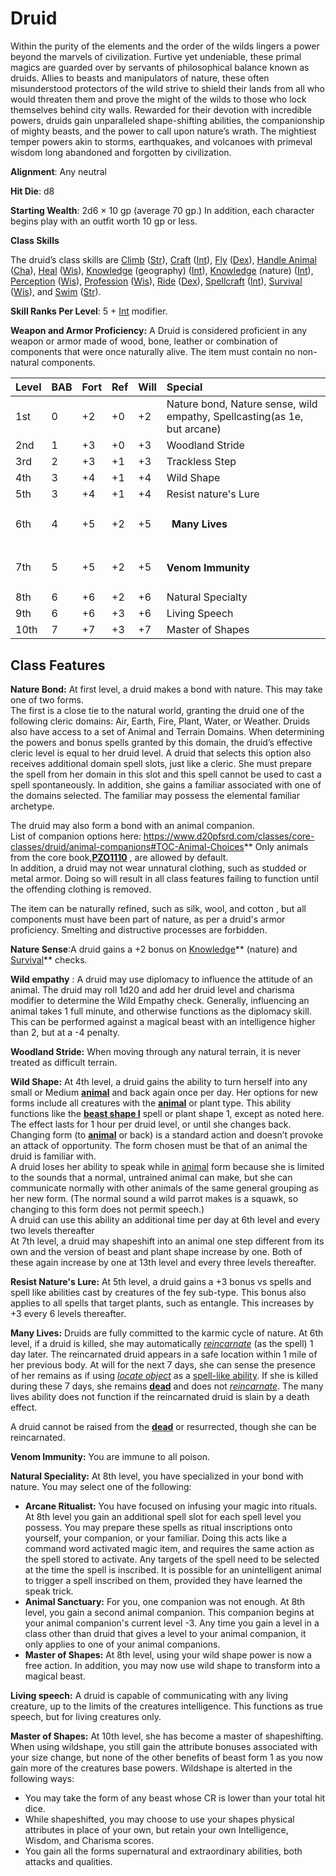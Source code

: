 # Druid

Within the purity of the elements and the order of the wilds lingers a power beyond the marvels of civilization. Furtive yet undeniable, these primal magics are guarded over by servants of philosophical balance known as druids. Allies to beasts and manipulators of nature, these often misunderstood protectors of the wild strive to shield their lands from all who would threaten them and prove the might of the wilds to those who lock themselves behind city walls. Rewarded for their devotion with incredible powers, druids gain unparalleled shape-shifting abilities, the companionship of mighty beasts, and the power to call upon nature’s wrath. The mightiest temper powers akin to storms, earthquakes, and volcanoes with primeval wisdom long abandoned and forgotten by civilization.

**Alignment**: Any neutral

**Hit Die**: d8

**Starting Wealth**: 2d6 × 10 gp (average 70 gp.) In addition, each character begins play with an outfit worth 10 gp or less.

**Class Skills**

The druid’s class skills are [Climb](https://www.d20pfsrd.com/skills/climb) ([Str](https://www.d20pfsrd.com/basics-ability-scores/ability-scores#TOC-Strength-Str-)), [Craft](https://www.d20pfsrd.com/skills/craft) ([Int](https://www.d20pfsrd.com/basics-ability-scores/ability-scores#TOC-Intelligence-Int-)), [Fly](https://www.d20pfsrd.com/skills/fly) ([Dex](https://www.d20pfsrd.com/basics-ability-scores/ability-scores#TOC-Dexterity-Dex-)), [Handle Animal](https://www.d20pfsrd.com/skills/handle-animal) ([Cha](https://www.d20pfsrd.com/basics-ability-scores/ability-scores#TOC-Charisma-Cha-)), [Heal](https://www.d20pfsrd.com/skills/heal) ([Wis](https://www.d20pfsrd.com/basics-ability-scores/ability-scores#TOC-Wisdom-Wis-)), [Knowledge](https://www.d20pfsrd.com/skills/knowledge) (geography) ([Int](https://www.d20pfsrd.com/basics-ability-scores/ability-scores#TOC-Intelligence-Int-)), [Knowledge](https://www.d20pfsrd.com/skills/knowledge) (nature) ([Int](https://www.d20pfsrd.com/basics-ability-scores/ability-scores#TOC-Intelligence-Int-)), [Perception](https://www.d20pfsrd.com/skills/perception) ([Wis](https://www.d20pfsrd.com/basics-ability-scores/ability-scores#TOC-Wisdom-Wis-)), [Profession](https://www.d20pfsrd.com/skills/profession) ([Wis](https://www.d20pfsrd.com/basics-ability-scores/ability-scores#TOC-Wisdom-Wis-)), [Ride](https://www.d20pfsrd.com/skills/ride) ([Dex](https://www.d20pfsrd.com/basics-ability-scores/ability-scores#TOC-Dexterity-Dex-)), [Spellcraft](https://www.d20pfsrd.com/skills/spellcraft) ([Int](https://www.d20pfsrd.com/basics-ability-scores/ability-scores#TOC-Intelligence-Int-)), [Survival](https://www.d20pfsrd.com/skills/survival) ([Wis](https://www.d20pfsrd.com/basics-ability-scores/ability-scores#TOC-Wisdom-Wis-)), and [Swim](https://www.d20pfsrd.com/skills/swim) ([Str](https://www.d20pfsrd.com/basics-ability-scores/ability-scores#TOC-Strength-Str-)).

**Skill Ranks Per Level**: 5 + [Int](https://www.d20pfsrd.com/basics-ability-scores/ability-scores#TOC-Intelligence-Int-) modifier.

**Weapon and Armor Proficiency:** A Druid is considered proficient in any weapon or armor made of wood, bone, leather or combination of components that were once naturally alive.  The item must contain no non-natural components.

|**Level**|**BAB**|**Fort**|**Ref**|**Will**|**Special**|
| :- | :- | :- | :- | :- | :- |
|1st|0|+2|+0|+2|Nature bond, Nature sense, wild empathy, Spellcasting(as 1e, but arcane)|
|2nd|1|+3|+0|+3|Woodland Stride|
|3rd|2|+3|+1|+3|Trackless Step|
|4th|3|+4|+1|+4|Wild Shape|
|5th|3|+4|+1|+4|Resist nature's Lure|
|6th|4|+5|+2|+5|<h4>` `Many Lives</h4>|
|7th|5|+5|+2|+5|<h4>Venom Immunity</h4>|
|8th|6|+6|+2|+6|Natural Specialty|
|9th|6|+6|+3|+6|Living Speech|
|10th|7|+7|+3|+7|Master of Shapes|

## Class Features

**Nature Bond:** At first level, a druid makes a bond with nature.  This may take one of two forms.  
The first is a close tie to the natural world, granting the druid one of the following cleric domains: Air, Earth, Fire, Plant, Water, or Weather. Druids also have access to a set of Animal and Terrain Domains. When determining the powers and bonus spells granted by this domain, the druid’s effective cleric level is equal to her druid level. A druid that selects this option also receives additional domain spell slots, just like a cleric. She must prepare the spell from her domain in this slot and this spell cannot be used to cast a spell spontaneously.
In addition, she gains a familiar associated with one of the domains selected.  The familiar may possess the elemental familiar archetype.

The druid may also form a bond with an animal companion.  
List of companion options here:  <https://www.d20pfsrd.com/classes/core-classes/druid/animal-companions#TOC-Animal-Choices>**
Only animals from the core book,[**PZO1110**](http://www.amazon.com/gp/product/1601251505/ref=as_li_qf_sp_asin_il_tl?ie=UTF8&camp=1789&creative=9325&creativeASIN=1601251505&linkCode=as2&tag=httpwwwd20pfs-20) , are allowed by default.<br/>
In addition, a druid may not wear unnatural clothing, such as studded  or metal armor.  Doing so will result in all class features failing to function until the offending clothing is removed.

The item can be naturally refined, such as silk, wool, and cotton , but all components must have been part of nature, as per a druid's armor proficiency.  Smelting and distructive processes are forbidden.

**Nature Sense**:A druid gains a +2 bonus on [Knowledge](https://www.d20pfsrd.com/skills/knowledge)** (nature) and [Survival](https://www.d20pfsrd.com/skills/survival)** checks.

**Wild empathy** : A druid may use diplomacy to influence the attitude of an animal. The druid may roll 1d20 and add her druid level and charisma modifier to determine the Wild Empathy check.   Generally, influencing an animal takes 1 full minute, and otherwise functions as the diplomacy skill.   This can be performed against a magical beast with an intelligence higher than 2, but at a -4 penalty. 

**Woodland Stride:** When moving through any natural terrain, it is never treated as difficult terrain.

**Wild Shape:** At 4th level, a druid gains the ability to turn herself into any small or Medium [**animal**](https://www.d20pfsrd.com/bestiary/rules-for-monsters/creature-types#TOC-Animal) and back again once per day. Her options for new forms include all creatures with the [**animal**](https://www.d20pfsrd.com/bestiary/rules-for-monsters/creature-types#TOC-Animal) or plant type. This ability functions like the [**beast shape I**](https://www.d20pfsrd.com/magic/all-spells/b/beast-shape) spell or plant shape 1, except as noted here. 
The effect lasts for 1 hour per druid level, or until she changes back. Changing form (to [**animal**](https://www.d20pfsrd.com/bestiary/rules-for-monsters/creature-types#TOC-Animal) or back) is a standard action and doesn’t provoke an attack of opportunity. The form chosen must be that of an animal the druid is familiar with.<br/>
A druid loses her ability to speak while in [animal](https://www.d20pfsrd.com/bestiary/rules-for-monsters/creature-types#TOC-Animal) form because she is limited to the sounds that a normal, untrained animal can make, but she can communicate normally with other animals of the same general grouping as her new form. (The normal sound a wild parrot makes is a squawk, so changing to this form does not permit speech.)<br/>
A druid can use this ability an additional time per day at 6th level and every two levels thereafter<br/>
At 7th level, a druid may shapeshift into an animal one step different from its own and the version of beast and plant shape increase by one.  Both of these again increase by one at 13th level and every three levels thereafter.  

**Resist Nature's Lure:**  At 5th level, a druid gains a +3 bonus vs spells and spell like abilities cast by creatures of the fey sub-type.  This bonus also applies to all spells that target plants, such as entangle.  This increases by +3 every 6 levels thereafter.  

**Many Lives:**  Druids are fully committed to the karmic cycle of nature. At 6th level, if a druid is killed, she may automatically [*reincarnate*](https://www.d20pfsrd.com/magic/all-spells/r/reincarnate) (as the spell) 1 day later. The reincarnated druid appears in a safe location within 1 mile of her previous body. At will for the next 7 days, she can sense the presence of her remains as if using [*locate object*](https://www.d20pfsrd.com/magic/all-spells/l/locate-object) as a [spell-like ability](https://www.d20pfsrd.com/magic#TOC-Spell-Like-Abilities-Sp-). If she is killed during these 7 days, she remains [**dead**](https://www.d20pfsrd.com/gamemastering/conditions#TOC-Dead) and does not [*reincarnate*](https://www.d20pfsrd.com/magic/all-spells/r/reincarnate). The many lives ability does not function if the reincarnated druid is slain by a death effect.

A druid cannot be raised from the [**dead**](https://www.d20pfsrd.com/gamemastering/conditions#TOC-Dead) or resurrected, though she can be reincarnated.

**Venom Immunity:**  You are immune to all poison.

**Natural Speciality:**  At 8th level, you have specialized in your bond with nature.  You may select one of the following:
* **Arcane Ritualist:** You have focused on infusing your magic into rituals.  At 8th level you gain an additional spell slot for each spell level you possess.  You may prepare these spells as ritual inscriptions onto yourself, your companion, or your familiar.  Doing this acts like a command word activated magic item, and requires the same action as the spell stored to activate.  Any targets of the spell need to be selected at the time the spell is inscribed.  It is possible for an unintelligent animal to trigger a spell inscribed on them, provided they have learned the speak trick.
* **Animal Sanctuary:** For you, one companion was not enough.  At 8th level, you gain a second animal companion.  This companion begins at your animal companion's current level -3.  Any time you gain a level in a class other than druid that gives a level to your animal companion, it only applies to one of your animal companions.
* **Master of Shapes:** At 8th level, using your wild shape power is now a free action.  In addition, you may now use wild shape to transform into a magical beast.

**Living speech:**  A druid is capable of communicating with any living creature, up to the limits of the creatures intelligence.  This functions as true speech, but for living creatures only.

**Master of Shapes:** At 10th level, she has become a master of shapeshifting.   When using wildshape, you still gain the attribute bonuses associated with your size change, but none of the other benefits of beast form 1 as you now gain more of the creatures base powers.  Wildshape is alterted in the following ways:
*  You may take the form of any beast whose CR is lower than your total hit dice.
*  While shapeshifted, you may choose to use your shapes physical attributes in place of your own, but retain your own Intelligence, Wisdom, and Charisma scores.
*  You gain all the forms supernatural and extraordinary abilities, both attacks and qualities.
